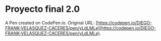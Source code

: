 # Proyecto final 2.0

A Pen created on CodePen.io. Original URL: [https://codepen.io/DIEGO-FRANK-VELASQUEZ-CACERES/pen/yLdLMLe](https://codepen.io/DIEGO-FRANK-VELASQUEZ-CACERES/pen/yLdLMLe).

